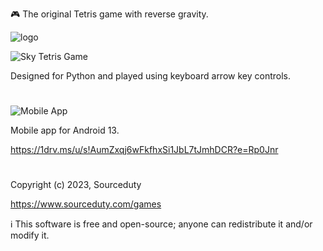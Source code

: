 🎮 The original Tetris game with reverse gravity.

![logo](https://github.com/sourceduty/SkyTetris/assets/123030236/cd40490a-5660-487e-8558-88d942ba3a85)

![Sky Tetris Game](https://github.com/sourceduty/SkyTetris/assets/123030236/f566afda-8464-457c-9b95-a3c684b8cea6)

Designed for Python and played using keyboard arrow key controls.
#

![Mobile App](https://github.com/sourceduty/SkyTetris/assets/123030236/13c40925-6087-4138-991d-1ae0a8e2f4cc)

Mobile app for Android 13.

https://1drv.ms/u/s!AumZxqj6wFkfhxSi1JbL7tJmhDCR?e=Rp0Jnr

#
Copyright (c) 2023, Sourceduty

https://www.sourceduty.com/games

ℹ️ This software is free and open-source; anyone can redistribute it and/or modify it.
